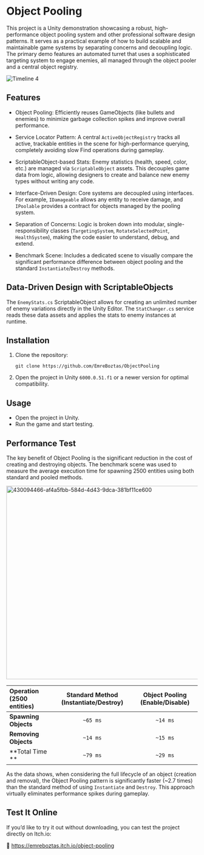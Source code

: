 # Object Pooling

This project is a Unity demonstration showcasing a robust, high-performance object pooling system and other professional software design patterns. It serves as a practical example of how to build scalable and maintainable game systems by separating concerns and decoupling logic. The primary demo features an automated turret that uses a sophisticated targeting system to engage enemies, all managed through the object pooler and a central object registry.

![Timeline 4](https://github.com/user-attachments/assets/26bb879c-1224-44a7-9460-52d22b924c90)


## Features

 - Object Pooling: Efficiently reuses GameObjects (like bullets and enemies) to minimize garbage collection spikes and improve overall performance.

 - Service Locator Pattern: A central `ActiveObjectRegistry` tracks all active, trackable entities in the scene for high-performance querying, completely avoiding slow Find operations during gameplay.

 - ScriptableObject-based Stats: Enemy statistics (health, speed, color, etc.) are managed via `ScriptableObject` assets. This decouples game data from logic, allowing designers to create and balance new enemy types without writing any code.

 - Interface-Driven Design: Core systems are decoupled using interfaces. For example, `IDamageable` allows any entity to receive damage, and `IPoolable` provides a contract for objects managed by the pooling system.

 - Separation of Concerns: Logic is broken down into modular, single-responsibility classes (`TargetingSystem`, `RotateSelectedPoint`, `HealthSystem`), making the code easier to understand, debug, and extend.

 - Benchmark Scene: Includes a dedicated scene to visually compare the significant performance difference between object pooling and the standard `Instantiate`/`Destroy` methods.


## Data-Driven Design with ScriptableObjects

The `EnemyStats.cs` ScriptableObject allows for creating an unlimited number of enemy variations directly in the Unity Editor. The `StatChanger.cs` service reads these data assets and applies the stats to enemy instances at runtime.


## Installation
1. Clone the repository: 
   ```
   git clone https://github.com/EmreBoztas/ObjectPooling
   ```
2. Open the project in Unity `6000.0.51.f1` or a newer version for optimal compatibility.


## Usage
- Open the project in Unity.  
- Run the game and start testing.



## Performance Test

The key benefit of Object Pooling is the significant reduction in the cost of creating and destroying objects. The benchmark scene was used to measure the average execution time for spawning 2500 entities using both standard and pooled methods.

<img width="906" height="509" alt="430094466-af4a5fbb-584d-4d43-9dca-381bf11ce600" src="https://github.com/user-attachments/assets/f65851f7-a9f6-498d-a4fb-8a3f3d4a8943" />



| Operation (2500 entities) | Standard Method (Instantiate/Destroy) | Object Pooling (Enable/Disable) |
| :--- | :---: | :---: |
| **Spawning Objects** | `~65 ms` | `~14 ms` |
| **Removing Objects** | `~14 ms` | `~15 ms` |
| **Total Time ** | `~79 ms` | `~29 ms` |



As the data shows, when considering the full lifecycle of an object (creation and removal), the Object Pooling pattern is significantly faster (~2.7 times) than the standard method of using `Instantiate` and `Destroy`. This approach virtually eliminates performance spikes during gameplay.




## Test It Online

If you’d like to try it out without downloading, you can test the project directly on  Itch.io:

🔗 https://emreboztas.itch.io/object-pooling
